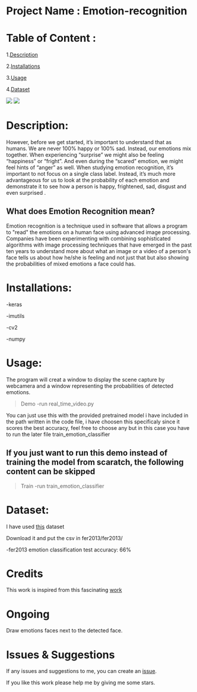 # Project Name : Emotion-recognition
# Table of Content :
1.[Description](#p1)

2.[Installations](#p2)

3.[Usage](#p3)

4.[Dataset](#p4)



![](https://github.com/omar178/Emotion-recognition/blob/master/emotions/Happy.PNG)
![](https://github.com/omar178/Emotion-recognition/blob/master/emotions/angry.PNG)




<a id="p1"></a> 
# Description:


However, before we get started, it’s important to understand that as humans. We are never 100% happy or 100% sad. Instead, our emotions mix together.
When experiencing “surprise” we might also be feeling “happiness” or “fright”. And even during the “scared” emotion, we
might feel hints of “anger” as well.
When studying emotion recognition, it’s important to not focus on a single class label. Instead, it’s much more advantageous for us to
look at the probability of each emotion and demonstrate it to see how a person is happy, frightened, sad, disgust and even surprised .
## What does Emotion Recognition mean?

Emotion recognition is a technique used in software that allows a program to "read" the emotions on a human face using advanced image processing. Companies have been experimenting with combining sophisticated algorithms with image processing techniques that have emerged in the past ten years to understand more about what an image or a video of a person's face tells us about how he/she is feeling and not just that but also showing the probabilities of mixed emotions a face could has.

<a id="p2"></a> 
# Installations:
-keras

-imutils

-cv2

-numpy

<a id="p3"></a> 
# Usage:

The program will creat a window to display the scene capture by webcamera and a window representing the probabilities of detected emotions.

> Demo
-run real_time_video.py

You can just use this with the provided pretrained model i have included in the path written in the code file, i have choosen this specificaly since it scores the best accuracy, feel free to choose any but in this case you have to run the later file train_emotion_classifier
## If you just want to run this demo instead of training the model from scaratch, the following content can be skipped
> Train
-run train_emotion_classifier


<a id="p4"></a> 
# Dataset:

I have used [this](https://www.kaggle.com/c/3364/download-all) dataset

Download it and put the csv in fer2013/fer2013/

-fer2013 emotion classification test accuracy: 66%


# Credits
This work is inspired from this fascinating [work](https://github.com/oarriaga/face_classification) 

# Ongoing 
Draw emotions faces next to the detected face.

# Issues & Suggestions

If any issues and suggestions to me, you can create an [issue](https://github.com/omar178/Emotion-recognition/issues).

If you like this work please help me by giving me some stars.
